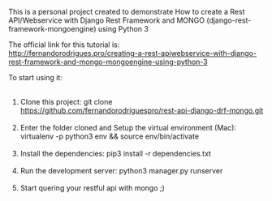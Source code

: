 This is a personal project created to demonstrate How to create a Rest API/Webservice with Django Rest Framework and MONGO (django-rest-framework-mongoengine) using Python 3

The official link for this tutorial is: </br>
http://fernandorodrigues.pro/creating-a-rest-apiwebservice-with-django-rest-framework-and-mongo-mongoengine-using-python-3

To start using it:</br></br>
1. Clone this project: git clone https://github.com/fernandorodriguespro/rest-api-django-drf-mongo.git</br></br>
2. Enter the folder cloned and Setup the virtual environment (Mac): virtualenv -p python3 env && source env/bin/activate</br></br>
3. Install the dependencies: pip3 install -r dependencies.txt</br></br>
4. Run the development server: python3 manager.py runserver</br></br>
5. Start quering your restful api with mongo ;)


